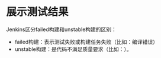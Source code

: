 # 展示测试结果

Jenkins区分failed构建和unstable构建的区别：

- failed构建：表示测试失败或构建任务失败（比如：编译错误）
- unstable构建：是代码不满足质量要求（比如：）。

